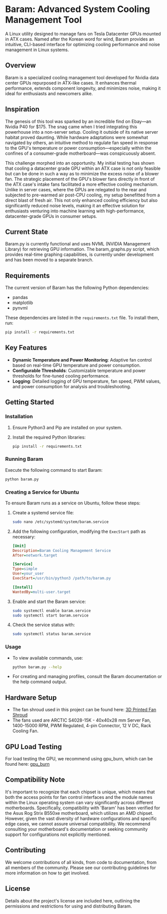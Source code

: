 # Baram: Advanced System Cooling Management Tool

A Linux utility designed to manage fans on Tesla Datacenter GPUs mounted in ATX cases. Named after the Korean word for wind, Baram provides an intuitive, CLI-based interface for optimizing cooling performance and noise management in Linux systems.

## Overview

Baram is a specialized cooling management tool developed for Nvidia data center GPUs repurposed in ATX-like cases. It enhances thermal performance, extends component longevity, and minimizes noise, making it ideal for enthusiasts and newcomers alike.

## Inspiration

The genesis of this tool was sparked by an incredible find on Ebay—an Nvidia P40 for $175. The snag came when I tried integrating this powerhouse into a non-server setup. Cooling it outside of its native server habitat proved daunting. While hardware adaptations were somewhat navigated by others, an intuitive method to regulate fan speed in response to the GPU's temperature or power consumption—especially within the confines of a consumer-grade motherboard—was conspicuously absent.

This challenge morphed into an opportunity. My initial testing has shown that cooling a datacenter grade GPU within an ATX case is not only feasible but can be done in such a way as to minimize the excess noise of a blower fan. The strategic placement of the GPU's blower fans directly in front of the ATX case's intake fans facilitated a more effective cooling mechanism. Unlike in server cases, where the GPUs are relegated to the rear and subjected to pre-warmed air post-CPU cooling, my setup benefitted from a direct blast of fresh air. This not only enhanced cooling efficiency but also significantly reduced noise levels, making it an effective solution for enthusiasts venturing into machine learning with high-performance, datacenter-grade GPUs in consumer setups.

## Current State

Baram.py is currently functional and uses NVML (NVIDIA Management Library) for retrieving GPU information. The baram_graphs.py script, which provides real-time graphing capabilities, is currently under development and has been moved to a separate branch.

## Requirements

The current version of Baram has the following Python dependencies:

- pandas
- matplotlib
- pynvml

These dependencies are listed in the `requirements.txt` file. To install them, run:

```bash
pip install -r requirements.txt
```

## Key Features

- **Dynamic Temperature and Power Monitoring**: Adaptive fan control based on real-time GPU temperature and power consumption.
- **Configurable Thresholds**: Customizable temperature and power thresholds for fine-tuned cooling performance.
- **Logging**: Detailed logging of GPU temperature, fan speed, PWM values, and power consumption for analysis and troubleshooting.

## Getting Started

### Installation

1. Ensure Python3 and Pip are installed on your system.
2. Install the required Python libraries:

    ```bash
    pip install -r requirements.txt
    ```

### Running Baram

Execute the following command to start Baram:

```bash
python baram.py
```

### Creating a Service for Ubuntu

To ensure Baram runs as a service on Ubuntu, follow these steps:

1. Create a systemd service file:

    ```bash
    sudo nano /etc/systemd/system/baram.service
    ```

2. Add the following configuration, modifying the `ExecStart` path as necessary:

    ```ini
    [Unit]
    Description=Baram Cooling Management Service
    After=network.target

    [Service]
    Type=simple
    User=your_user
    ExecStart=/usr/bin/python3 /path/to/baram.py

    [Install]
    WantedBy=multi-user.target
    ```

3. Enable and start the Baram service:

    ```bash
    sudo systemctl enable baram.service
    sudo systemctl start baram.service
    ```

4. Check the service status with:

    ```bash
    sudo systemctl status baram.service
    ```

### Usage

- To view available commands, use:

    ```bash
    python baram.py --help
    ```

- For creating and managing profiles, consult the Baram documentation or the help command output.

## Hardware Setup

- The fan shroud used in this project can be found here: [3D Printed Fan Shroud](https://www.ebay.com/itm/155965387407?itmmeta=01HV1N68NJBGHTPM9B78S7X0R8&hash=item245042f28f:g:U20AAOSwpi1l30ge&itmprp=enc%3AAQAJAAAA4Pbx8AObvgfLFoghvfT1R%2BbKVBW0Jo1FLJWKyaardEWk8yBvklT%2FTwew6a5Co1fipRfaeWK%2Bsw5bjUgC1WqYNNzbUVDclpdPM4bqoR0FWnbj9wF8m%2BbeDG5sxgsvhDP4YSGW655UR8oyVHCSuo8%2BLbKTle7yghaEnPzLfTDELi8UIUVxtkfwjU4TKEYhrwR0d5I0CWrmEP5rb2huM2m%2BWa6XZKno3Zxd5sGAbexlqIWN2oXVdxAdU15fSdjWG31QMlqhnp6AFVTAjAorrm8dXhiOqcf5Twxrk1YsR3hUSmLx%7Ctkp%3ABk9SR\_SKmbXYYw)
- The fans used are ARCTIC S4028-15K - 40x40x28 mm Server Fan, 1400-15000 RPM, PWM Regulated, 4-pin Connector, 12 V DC, Rack Cooling Fan.

## GPU Load Testing

For load testing the GPU, we recommend using gpu_burn, which can be found here: [gpu_burn](https://github.com/wilicc/gpu-burn)

## Compatibility Note

It's important to recognize that each chipset is unique, which means that both the access points for fan control interfaces and the module names within the Linux operating system can vary significantly across different motherboards. Specifically, compatibility with 'Baram' has been verified for the Asus Rog Strix B550xe motherboard, which utilizes an AMD chipset. However, given the vast diversity of hardware configurations and specific edge cases, we cannot assure universal compatibility. We recommend consulting your motherboard's documentation or seeking community support for configurations not explicitly mentioned.

## Contributing

We welcome contributions of all kinds, from code to documentation, from all members of the community. Please see our contributing guidelines for more information on how to get involved.

## License

Details about the project's license are included here, outlining the permissions and restrictions for using and distributing Baram.
